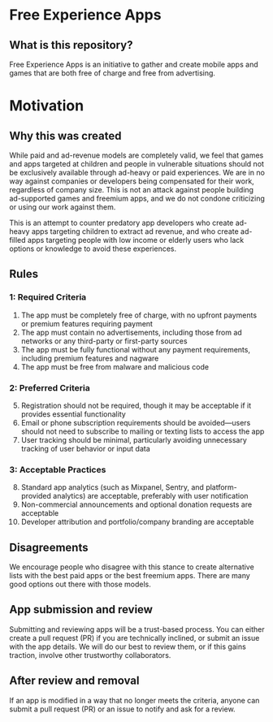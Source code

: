 # Free Experience Apps

## What is this repository?

Free Experience Apps is an initiative to gather and create mobile apps and games that are both free of charge and free from advertising.

# Motivation

## Why this was created

While paid and ad-revenue models are completely valid, we feel that games and apps targeted at children and people in vulnerable situations should not be exclusively available through ad-heavy or paid experiences. We are in no way against companies or developers being compensated for their work, regardless of company size. This is not an attack against people building ad-supported games and freemium apps, and we do not condone criticizing or using our work against them.

This is an attempt to counter predatory app developers who create ad-heavy apps targeting children to extract ad revenue, and who create ad-filled apps targeting people with low income or elderly users who lack options or knowledge to avoid these experiences.

## Rules

### 1: Required Criteria

1. The app must be completely free of charge, with no upfront payments or premium features requiring payment
2. The app must contain no advertisements, including those from ad networks or any third-party or first-party sources
3. The app must be fully functional without any payment requirements, including premium features and nagware
4. The app must be free from malware and malicious code

### 2: Preferred Criteria

5. Registration should not be required, though it may be acceptable if it provides essential functionality
6. Email or phone subscription requirements should be avoided—users should not need to subscribe to mailing or texting lists to access the app
7. User tracking should be minimal, particularly avoiding unnecessary tracking of user behavior or input data

### 3: Acceptable Practices

8. Standard app analytics (such as Mixpanel, Sentry, and platform-provided analytics) are acceptable, preferably with user notification
9. Non-commercial announcements and optional donation requests are acceptable
10. Developer attribution and portfolio/company branding are acceptable

## Disagreements

We encourage people who disagree with this stance to create alternative lists with the best paid apps or the best freemium apps. There are many good options out there with those models.

## App submission and review

Submitting and reviewing apps will be a trust-based process. You can either create a pull request (PR) if you are technically inclined, or submit an issue with the app details. We will do our best to review them, or if this gains traction, involve other trustworthy collaborators.

## After review and removal

If an app is modified in a way that no longer meets the criteria, anyone can submit a pull request (PR) or an issue to notify and ask for a review.
